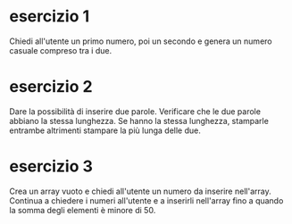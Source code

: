 # esercizio 1

Chiedi all'utente un primo numero, poi un secondo e genera un numero casuale compreso tra i due.

# esercizio 2

Dare la possibilità di inserire due parole. 
Verificare che le due parole abbiano la stessa lunghezza. Se hanno la stessa lunghezza, stamparle entrambe altrimenti stampare la più lunga delle due.


# esercizio 3

Crea un array vuoto e chiedi all'utente un numero da inserire nell'array. Continua a chiedere i numeri all'utente e a inserirli nell'array fino a quando la somma degli elementi è minore di 50.